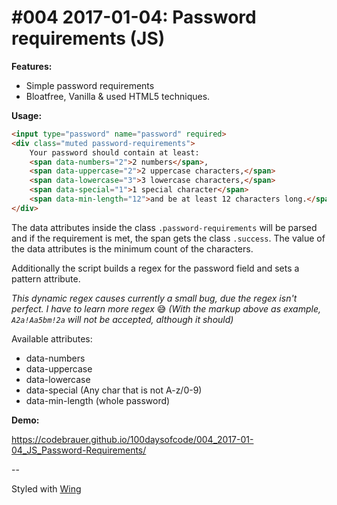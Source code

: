 # #004 2017-01-04: Password requirements (JS)

**Features:**

- Simple password requirements
- Bloatfree, Vanilla & used HTML5 techniques.

**Usage:**

```html
<input type="password" name="password" required>
<div class="muted password-requirements">
    Your password should contain at least: 
    <span data-numbers="2">2 numbers</span>,
    <span data-uppercase="2">2 uppercase characters,</span>
    <span data-lowercase="3">3 lowercase characters,</span>
    <span data-special="1">1 special character</span>
    <span data-min-length="12">and be at least 12 characters long.</span>
</div>
```

The data attributes inside the class `.password-requirements` will be parsed and if the requirement is met, the span gets the class `.success`. The value of the data attributes is the minimum count of the characters.

Additionally the script builds a regex for the password field and sets a pattern attribute.

_This dynamic regex causes currently a small bug, due the regex isn't perfect. I have to learn more regex_ 😅 _(With the markup above as example, `A2a!Aa5bm!2a` will not be accepted, although it should)_

Available attributes:

- data-numbers
- data-uppercase
- data-lowercase
- data-special (Any char that is not A-z/0-9)
- data-min-length (whole password)


**Demo:**

https://codebrauer.github.io/100daysofcode/004_2017-01-04_JS_Password-Requirements/

--

Styled with [Wing](http://usewing.ml/)